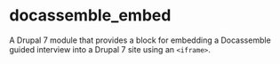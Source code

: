 # docassemble_embed

A Drupal 7 module that provides a block for embedding a Docassemble
guided interview into a Drupal 7 site using an `<iframe>`.
